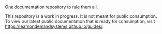 One documentation repository to rule them all.

This repository is a work in progress. It is not meant for public consumption. To view our latest public documentation that is ready for consumption, visit https://learnondemandsystems.github.io/guides/.

